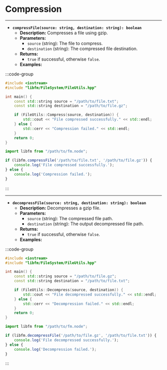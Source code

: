 # **Compression**

---

- **`compressFile(source: string, destination: string): boolean`**  
  - **Description:** Compresses a file using gzip.  
  - **Parameters:**  
    - `source` (string): The file to compress.  
    - `destination` (string): The compressed file destination.  
  - **Returns:**  
    - `true` if successful, otherwise `false`.  
  - **Examples:**

:::code-group

```cpp [C++]
#include <iostream>
#include "libfm/FileSystem/FileUtils.hpp"

int main() {
    const std::string source = "/path/to/file.txt";
    const std::string destination = "/path/to/file.gz";

    if (FileUtils::Compress(source, destination)) {
        std::cout << "File compressed successfully." << std::endl;
    } else {
        std::cerr << "Compression failed." << std::endl;
    }
    return 0;
}
```

```javascript [Node.js]
import libfm from "/path/to/fm.node";

if (libfm.compressFile('/path/to/file.txt', '/path/to/file.gz')) {
    console.log('File compressed successfully.');
} else {
    console.log('Compression failed.');
}
```

:::

---

- **`decompressFile(source: string, destination: string): boolean`**  
  - **Description:** Decompresses a gzip file.  
  - **Parameters:**  
    - `source` (string): The compressed file path.  
    - `destination` (string): The output decompressed file path.  
  - **Returns:**  
    - `true` if successful, otherwise `false`.  
  - **Examples:**

:::code-group

```cpp [C++]
#include <iostream>
#include "libfm/FileSystem/FileUtils.hpp"

int main() {
    const std::string source = "/path/to/file.gz";
    const std::string destination = "/path/to/file.txt";

    if (FileUtils::Decompress(source, destination)) {
        std::cout << "File decompressed successfully." << std::endl;
    } else {
        std::cerr << "Decompression failed." << std::endl;
    }
    return 0;
}
```

```javascript [Node.js]
import libfm from "/path/to/fm.node";

if (libfm.decompressFile('/path/to/file.gz', '/path/to/file.txt')) {
    console.log('File decompressed successfully.');
} else {
    console.log('Decompression failed.');
}
```

:::